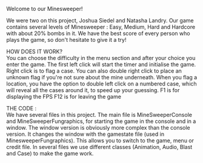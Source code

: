 Welcome to our Minesweeper!

We were two on this project, Joshua Siedel and Natasha Landry.
Our game contains several levels of Minesweeper : Easy, Medium, Hard and Hardcore with about 20% bombs in it. We have the best score of every person who plays the game, so don't hesitate to give it a try!

HOW DOES IT WORK?\
You can choose the difficulty in the menu section and after your choice you enter the game. The first left click will start the timer and initialise the game. Right click is to flag a case. You can also double right click to place an unknown flag if you're not sure about the mine underneath.
When you flag a location, you have the option to double left click on a numbered case, which will reveal all the cases around it, to speed up your guessing.
F1 is for displaying the FPS
F12 is for leaving the game

THE CODE : \
We have several files in this project.
The main file is MineSweeperConsole and MineSweeperFungraphics, for starting the game in the console and in a window.
The window version is obviously more complex than the console version. It changes the window with the gamestate file (used in MinesweeperFungraphics). This allows you to switch to the game, menu or credit file. In several files we use different classes (Animation, Audio, Blast and Case) to make the game work.